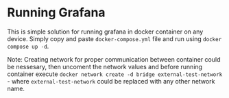 # Running Grafana

This is simple solution for running grafana in docker container on any device. Simply copy and paste `docker-compose.yml` file and run using `docker compose up -d`.

Note: Creating network for proper communication between container could be nessesary, then uncoment the network values and before running container execute `docker network create -d bridge external-test-network` - where `external-test-network` could be replaced with any other network name.
